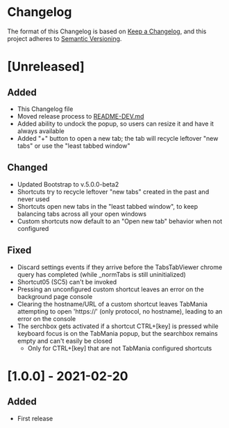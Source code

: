 # Changelog
The format of this Changelog is based on [Keep a Changelog](https://keepachangelog.com/en/1.0.0/),
and this project adheres to [Semantic Versioning](https://semver.org/spec/v2.0.0.html).

# [Unreleased]
## Added
- This Changelog file
- Moved release process to [README-DEV.md](https://github.com/marcodb26/TabMania/blob/main/README-DEV.md)
- Added ability to undock the popup, so users can resize it and have it always available
- Added "+" button to open a new tab; the tab will recycle leftover "new tabs" or use the
  "least tabbed window"

## Changed
- Updated Bootstrap to v.5.0.0-beta2
- Shortcuts try to recycle leftover "new tabs" created in the past and never used
- Shortcuts open new tabs in the "least tabbed window", to keep balancing tabs across
  all your open windows
- Custom shortcuts now default to an "Open new tab" behavior when not configured

## Fixed
- Discard settings events if they arrive before the TabsTabViewer chrome query has completed (while
  _normTabs is still uninitialized)
- Shortcut05 (SC5) can't be invoked
- Pressing an unconfigured custom shortcut leaves an error on the background page console
- Clearing the hostname/URL of a custom shortcut leaves TabMania attempting to open 'https://'
  (only protocol, no hostname), leading to an error on the console
- The serchbox gets activated if a shortcut CTRL+[key] is pressed while keyboard focus is on the
  TabMania popup, but the searchbox remains empty and can't easily be closed
  * Only for CTRL+[key] that are not TabMania configured shortcuts

# [1.0.0] - 2021-02-20
## Added
- First release